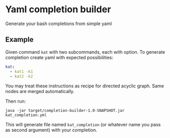 # Yaml completion builder

Generate your bash completions from simple yaml

## Example

Given command `kat` with two subcommands, each with option. To generate completion create yaml with expected possibilities: 

```yaml
kat:
  - kat1 -k1
  - kat2 -k2
```

You may treat these instructions as recipe for directed acyclic graph. Same nodes are merged automatically. 

Then run:
```
java -jar target/completion-builder-1.0-SNAPSHOT.jar kat_completion.yml
```

This will generate file named `kat_completion` (or whatever name you pass as second argument) with your completion.